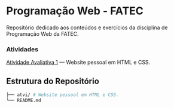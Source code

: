 # Programação Web - FATEC

Repositório dedicado aos conteúdos e exercícios da disciplina de Programação Web da FATEC.

### Atividades
[Atividade Avaliativa 1](./atvi/) —  Website pessoal em HTML e CSS.

## Estrutura do Repositório
```bash
├── atvi/ # Website pessoal em HTML e CSS.
└── README.md
```